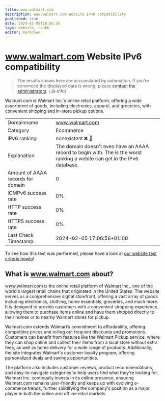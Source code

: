 ```yaml
---
title: www.walmart.com
description: www.walmart.com Website IPv6 compatibility
published: true
date: 2024-02-05T16:06:56
tags: website, rank6
editor: markdown
---
```


# www.walmart.com Website IPv6 compatibility

> The results shown here are accumulated by automation. If you're convinced the displayed data is wrong, please [contact the administrators](/howto/chat). 
{.is-info}

Walmart.com is Walmart Inc.'s online retail platform, offering a wide assortment of goods, including electronics, apparel, and groceries, with convenient shipping and in-store pickup options.


|   |   |
| - | - |
| Domainname | www.walmart.com
| Category | Ecommerce |
| IPv6 ranking | nonexistent :x: [🔗](/howto/ranking) |
| Explanation | The domain doesn't even have an AAAA record to begin with. The is the worst ranking a webite can get in the IPv6 database. |
| Amount of AAAA records for domain | 0 |
| ICMPv6 success rate | 0%|
| HTTP success rate | 0% |
| HTTPS success rate | 0% |
| Last Check Timestamp | 2024-02-05 17:06:56+01:00 |

To see how this test was performed, please have a look at [our website test criteria howto](/howto/testcriteria/website)!


## What is www.walmart.com about?
www.walmart.com is the online retail platform of Walmart Inc., one of the world's largest retail chains that originated in the United States. The website serves as a comprehensive digital storefront, offering a vast array of goods including electronics, clothing, home essentials, groceries, and much more. It is designed to provide customers with a convenient shopping experience, allowing them to purchase items online and have them shipped directly to their homes or to nearby Walmart stores for pickup.

Walmart.com extends Walmart’s commitment to affordability, offering competitive prices and rolling out frequent discounts and promotions. Customers can benefit from features like the Walmart Pickup service, where they can shop online and collect their items from a local store without extra fees, as well as home delivery for a wide range of products. Additionally, the site integrates Walmart's customer loyalty program, offering personalized deals and savings opportunities.

The platform also includes customer reviews, product recommendations, and easy-to-navigate categories to help users find what they're looking for. Walmart Inc. continually invests in its online presence, ensuring Walmart.com remains user-friendly and keeps up with evolving e-commerce trends, further solidifying the company's position as a major player in both the online and offline retail markets.


